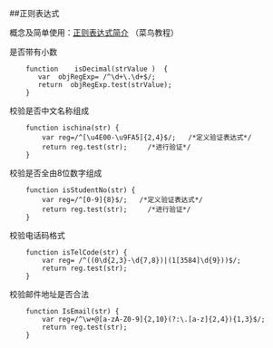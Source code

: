 ##正则表达式

概念及简单使用：[正则表达式简介](http://www.runoob.com/js/js-regexp.html) （菜鸟教程）


是否带有小数

		function    isDecimal(strValue )  {  
		   var  objRegExp= /^\d+\.\d+$/;
		   return  objRegExp.test(strValue);  
		}  

校验是否中文名称组成

		function ischina(str) {
		    var reg=/^[\u4E00-\u9FA5]{2,4}$/;   /*定义验证表达式*/
		    return reg.test(str);     /*进行验证*/
		}

校验是否全由8位数字组成

		function isStudentNo(str) {
		    var reg=/^[0-9]{8}$/;   /*定义验证表达式*/
		    return reg.test(str);     /*进行验证*/
		}

校验电话码格式

		function isTelCode(str) {
		    var reg= /^((0\d{2,3}-\d{7,8})|(1[3584]\d{9}))$/;
		    return reg.test(str);
		}

校验邮件地址是否合法 

		function IsEmail(str) {
		    var reg=/^\w+@[a-zA-Z0-9]{2,10}(?:\.[a-z]{2,4}){1,3}$/;
		    return reg.test(str);
		}